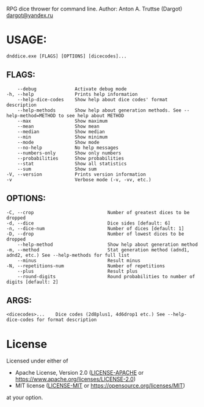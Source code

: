 RPG dice thrower for command line. Author: Anton A. Truttse (Dargot) <dargot@yandex.ru>

# USAGE:
    dnddice.exe [FLAGS] [OPTIONS] [dicecodes]...

## FLAGS:
        --debug              Activate debug mode
    -h, --help               Prints help information
        --help-dice-codes    Show help about dice codes' format description
        --help-methods       Show help about generation methods. See --help-method=METHOD to see help about METHOD
        --max                Show maximum
        --mean               Show mean
        --median             Show median
        --min                Show minimum
        --mode               Show mode
        --no-help            No help messages
        --numbers-only       Show only numbers
        --probabilities      Show probabilities
        --stat               Show all statistics
        --sum                Show sum
    -V, --version            Prints version information
    -v                       Verbose mode (-v, -vv, etc.)

## OPTIONS:
    -C, --crop                           Number of greatest dices to be dropped
    -d, --dice                           Dice sides [default: 6]
    -n, --dice-num                       Number of dices [default: 1]
    -D, --drop                           Number of lowest dices to be dropped
        --help-method                    Show help about generation method
    -m, --method                         Stat generation method (adnd1, adnd2, etc.) See --help-methods for full list
        --minus                          Result minus
    -N, --repetitions-num                Number of repetitions
        --plus                           Result plus
        --round-digits                   Round probabilities to number of digits [default: 2]

## ARGS:
    <dicecodes>...    Dice codes (2d8plus1, 4d6drop1 etc.) See --help-dice-codes for format description

# License

Licensed under either of

- Apache License, Version 2.0 ([LICENSE-APACHE](LICENSE-APACHE) or <https://www.apache.org/licenses/LICENSE-2.0>)
- MIT license ([LICENSE-MIT](LICENSE-MIT) or <https://opensource.org/licenses/MIT>)

at your option.
